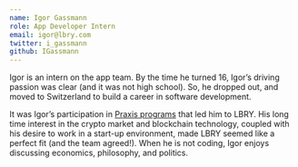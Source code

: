```yaml
---
name: Igor Gassmann
role: App Developer Intern
email: igor@lbry.com
twitter: i_gassmann
github: IGassmann
---
```

Igor is an intern on the app team. By the time he turned 16, Igor’s driving passion was clear (and it was not high school). So, he dropped out, and moved to Switzerland to build a career in software development.

It was Igor’s participation in [Praxis programs](http://discoverpraxis.com/) that led him to LBRY. His long time interest in the crypto market and blockchain technology, coupled with his desire to work in a start-up environment, made LBRY seemed like a perfect fit (and the team agreed!). When he is not coding, Igor enjoys discussing economics, philosophy, and politics.

